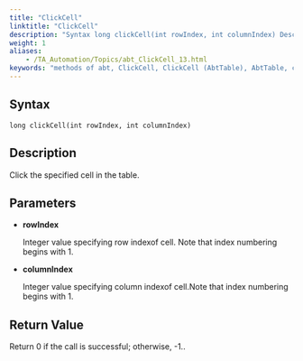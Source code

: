 ```yaml
--- 
title: "ClickCell"
linktitle: "ClickCell"
description: "Syntax long clickCell(int rowIndex, int columnIndex) Description Click the specified cell in the table. Parameters rowIndex Integer value specifying row index of cell. Note that index numbering begins ..."
weight: 1
aliases: 
    - /TA_Automation/Topics/abt_ClickCell_13.html
keywords: "methods of abt, ClickCell, ClickCell (AbtTable), AbtTable, clickcell, abttable clickcell, click cell in table, mouse click table cell"
---
```


## Syntax

`long clickCell(int rowIndex, int columnIndex)`

## Description

Click the specified cell in the table.

## Parameters

-   **rowIndex**

    Integer value specifying row indexof cell. Note that index numbering begins with 1.

-   **columnIndex**

    Integer value specifying column indexof cell.Note that index numbering begins with 1.


## Return Value

Return 0 if the call is successful; otherwise, -1..



